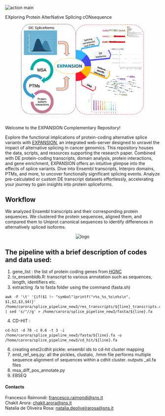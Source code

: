 ![action main](https://github.com/raimondilab/precogx/actions/workflows/main.yml/badge.svg)

EXploring
Protein
AlterNative
SplIcing
cONsequence 

<div align="center">
<img src="https://github.com/raimondilab/expansion/blob/main/expansion_home.svg" alt="logo" width="400"/>
</div>
<br>

Welcome to the EXPANSION Complementary Repository!

Explore the functional implications of protein-coding alternative splice variants with [EXPANSION](https://expansion.bioinfolab.sns.it/), an integrated web-server designed to unravel the impact of alternative splicing in cancer genomics. This repository houses the data, scripts, and resources supporting the research paper. Combined with DE protein-coding transcripts, domain analysis, protein interactions, and gene enrichment, EXPANSION offers an intuitive glimpse into the effects of splice variants. Dive into Ensembl transcripts, Interpro domains, PTMs, and more, to uncover functionally significant splicing events. Analyze pre-calculated or custom DE transcript datasets effortlessly, accelerating your journey to gain insights into protein spliceforms.

## Workflow
We analyzed Ensembl transcripts  and their corresponding protein sequences. We clustered the protein sequences, aligned them, and compared them to Uniprot canonical sequences to identify differences in alternatively spliced isoforms.
<div align="center">
<img src="https://github.com/raimondilab/expansion/blob/main/expansion_workflow_about.svg" alt="logo" width="600"/>
</div>

## The pipeline with a brief description of codes and data used:
1. gene_list : the list of protein coding genes from [HGNC](https://www.genenames.org/download/statistics-and-files/) 
2. tx_ensembldb.R: transcript to various annotation such as sequences, length, identifiers etc.
3. extracting .fa to fasta folder using the command (fasta.sh)
```
awk -F '\t' '{if($1 !~ "symbol")printf(">%s_%s_%s\n%s\n", $1,$2,$3,$4)}'  /home/carora/splice_pipeline_new3/res_transcripts/${line}_transcripts.csv  | sed 's/"//g' > /home/carora/splice_pipeline_new3/fasta/${line}.fa
```

4. CD-HIT :
```
cd-hit -d 70 -c 0.6 -t 3 -i /home/carora/splice_pipeline_new3/fasta/${line}.fa -o /home/carora/splice_pipeline_new3/cd_hit/${line}.fa
```
6. creating enst2cdhit pickle: ensembl ids to cd-hit cluster mapping
7. enst_ref_seq.py: all the pickles, clustalo, .hmm file
   performs multiple sequence alignment of sequences within a cdhit cluster. outputs _ali.fa files
8. msa_diff_pos_annotate.py
9. EBSEQ

#### Contacts 
Francesco Raimondi: francesco.raimondi@sns.it<br>
Chakit Arora: chakit.arora@sns.it<br>
Natalia de Oliveira Rosa: natalia.deoliveirarosa@sns.it
